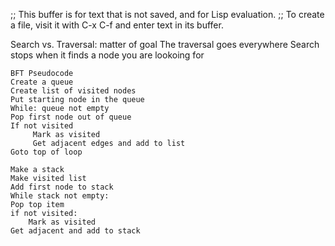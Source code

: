 ;; This buffer is for text that is not saved, and for Lisp evaluation.
;; To create a file, visit it with C-x C-f and enter text in its buffer.

Search vs. Traversal: matter of goal
The traversal goes everywhere
Search stops when it finds a node you are lookoing for


```
BFT Pseudocode
Create a queue
Create list of visited nodes
Put starting node in the queue
While: queue not empty
Pop first node out of queue
If not visited
     Mark as visited
     Get adjacent edges and add to list
Goto top of loop
```

```
Make a stack
Make visited list
Add first node to stack
While stack not empty:
Pop top item
if not visited:
    Mark as visited
Get adjacent and add to stack
```
